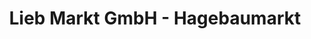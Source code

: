 ---
title: "Lieb Markt GmbH - Hagebaumarkt"
url: /weiz/lieb-markt-gmbh-hagebaumarkt/
shop: Baumarkt
---